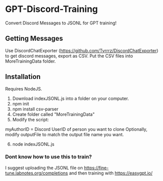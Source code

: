# GPT-Discord-Training
Convert Discord Messages to JSONL for GPT training!

## Getting Messages
Use DiscordChatExporter (https://github.com/Tyrrrz/DiscordChatExporter) to get discord messages, export as CSV. Put the CSV files into MoreTrainingData folder.

## Installation
Requires NodeJS.
1. Download indexJSONL.js into a folder on your computer.
2. npm init
3. npm install csv-parser
4. Create folder called "MoreTrainingData"
5. Modify the script:

myAuthorID = Discord UserID of person you want to clone
Optionally, modify outputFile to match the output file name you want.

6. node indexJSONL.js

### Dont know how to use this to train?
I suggest uploading the JSONL file on https://fine-tune.labnotes.org/completions and then training with https://easygpt.io/
